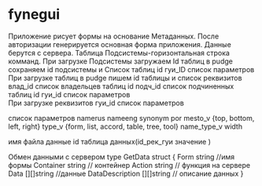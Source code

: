 # fynegui
Приложение рисует формы на основание Метаданных.
После авторизации генерируется основная форма приложения. Данные берутся с сервера.
Таблица Подсистемы-горизонтальная строка комманд.
При загрузке Подсистемы загружаем Id таблиц в pudge
    сохраняем id подсистемы и Список таблиц id
    гуи_ID список параметров
При загрузке таблиц в pudge пишем 
    id  таблицы и список реквизитов
    влад_id  список владельцев таблиц id
    подч_id список подчиненных таблиц id
    гуи_id список параметров   
При загрузке реквизитов
    гуи_id список параметров

список параметров
    namerus
    nameeng
    synonym
    por
    mesto_v {top, bottom, left, right}
    type_v  {form, list, accord, table, tree, tool}
    name_type_v 
    width

имя файла данные
id таблица данных(id_рек_гуи значение )

Обмен данными с сервером
type GetData struct {
    Form            string      //имя формы 
    Container       string      // контейнер
    Action          string      // функция на сервере
    Data            [][]string  //данные
    DataDescription [][]string  // описание данных
}



